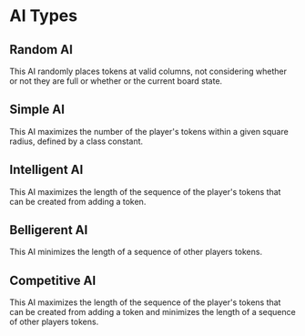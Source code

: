 # AI Types

## Random AI

This AI randomly places tokens at valid columns, not considering whether or not
they are full or whether or the current board state.

## Simple AI

This AI maximizes the number of the player's tokens within a given square
radius, defined by a class constant.

## Intelligent AI

This AI maximizes the length of the sequence of the player's tokens that can be
created from adding a token.

## Belligerent AI

This AI minimizes the length of a sequence of other players tokens.

## Competitive AI

This AI maximizes the length of the sequence of the player's tokens that can be
created from adding a token and minimizes the length of a sequence of other
players tokens.

